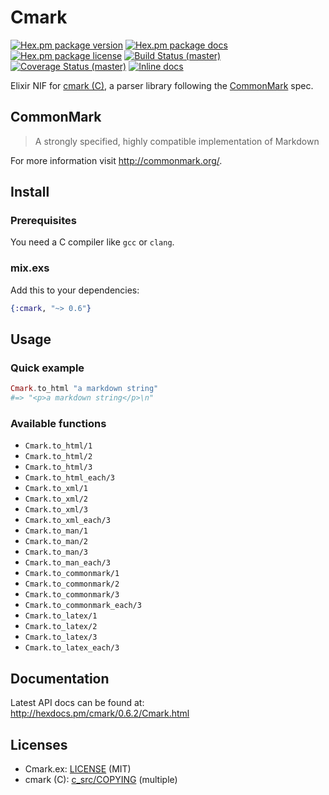 # Cmark

[![Hex.pm package version](https://img.shields.io/hexpm/v/cmark.svg?style=flat-square)](https://hex.pm/packages/cmark)
[![Hex.pm package docs](https://img.shields.io/badge/hex-docs-orange.svg?style=flat-square)](http://hexdocs.pm/cmark/)
[![Hex.pm package license](https://img.shields.io/hexpm/l/cmark.svg?style=flat-square)](https://github.com/asaaki/cmark.ex/blob/master/LICENSE)
[![Build Status (master)](https://img.shields.io/travis/asaaki/cmark.ex/master.svg?style=flat-square)](https://travis-ci.org/asaaki/cmark.ex)
[![Coverage Status (master)](https://img.shields.io/coveralls/asaaki/cmark.ex/master.svg?style=flat-square)](https://coveralls.io/r/asaaki/cmark.ex)
[![Inline docs](http://inch-ci.org/github/asaaki/cmark.ex.svg?branch=master&style=flat-square)](http://inch-ci.org/github/asaaki/cmark.ex)

Elixir NIF for [cmark (C)](https://github.com/jgm/cmark), a parser library following the [CommonMark](http://commonmark.org/) spec.

## CommonMark

> A strongly specified, highly compatible implementation of Markdown

For more information visit <http://commonmark.org/>.

## Install

### Prerequisites

You need a C compiler like `gcc` or `clang`.

### mix.exs

Add this to your dependencies:

```elixir
{:cmark, "~> 0.6"}
```

## Usage

### Quick example

```elixir
Cmark.to_html "a markdown string"
#=> "<p>a markdown string</p>\n"
```

### Available functions

- `Cmark.to_html/1`
- `Cmark.to_html/2`
- `Cmark.to_html/3`
- `Cmark.to_html_each/3`
- `Cmark.to_xml/1`
- `Cmark.to_xml/2`
- `Cmark.to_xml/3`
- `Cmark.to_xml_each/3`
- `Cmark.to_man/1`
- `Cmark.to_man/2`
- `Cmark.to_man/3`
- `Cmark.to_man_each/3`
- `Cmark.to_commonmark/1`
- `Cmark.to_commonmark/2`
- `Cmark.to_commonmark/3`
- `Cmark.to_commonmark_each/3`
- `Cmark.to_latex/1`
- `Cmark.to_latex/2`
- `Cmark.to_latex/3`
- `Cmark.to_latex_each/3`

## Documentation

Latest API docs can be found at: <http://hexdocs.pm/cmark/0.6.2/Cmark.html>

## Licenses

- Cmark.ex: [LICENSE](./LICENSE) (MIT)
- cmark (C): [c_src/COPYING](./c_src/COPYING) (multiple)

